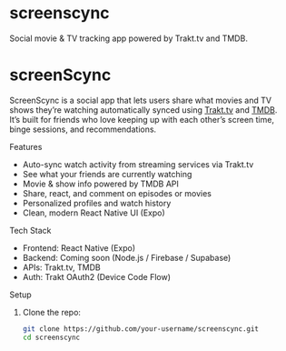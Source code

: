 # screenscync
Social movie &amp; TV tracking app powered by Trakt.tv and TMDB.
# screenScync 

ScreenScync is a social app that lets users share what movies and TV shows they’re watching  automatically synced using [Trakt.tv](https://trakt.tv) and [TMDB](https://www.themoviedb.org/).  
It’s built for friends who love keeping up with each other’s screen time, binge sessions, and recommendations.



Features

-  Auto-sync watch activity from streaming services via Trakt.tv  
-  See what your friends are currently watching  
-  Movie & show info powered by TMDB API  
-  Share, react, and comment on episodes or movies  
-  Personalized profiles and watch history  
-  Clean, modern React Native UI (Expo)



Tech Stack

- Frontend: React Native (Expo)  
- Backend: Coming soon (Node.js / Firebase / Supabase)  
- APIs: Trakt.tv, TMDB  
- Auth: Trakt OAuth2 (Device Code Flow)



 Setup

1. Clone the repo:
   ```bash
   git clone https://github.com/your-username/screenscync.git
   cd screenscync
